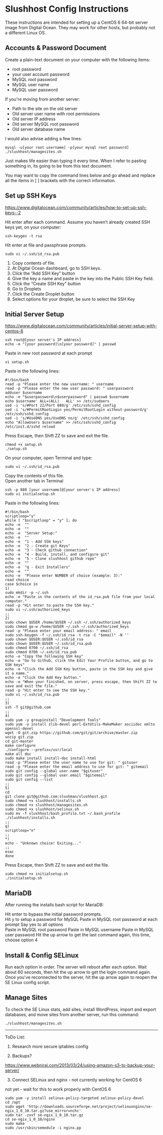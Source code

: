 Slushhost Config Instructions
====================

These instructions are intended for setting up a CentOS 6 64-bit server image from Digital Ocean. They may work for other hosts, but probably not a different Linux OS.

Accounts & Password Document
---------------

Create a plain-text document on your computer with the following items:

* root password
* your user account password
* MySQL root password
* MySQL user name
* MySQL user password

If you're moving from another server:
* Path to the site on the old server
* Old server user name with root permissions
* Old server IP address
* Old server MySQL root password
* Old server database name

I would also advise adding a few lines:

    mysql -u[your root username] -p[your mysql root password]
    ./slushhost/managesites.sh

Just makes life easier than typing it every time. When I refer to pasting something in, its going to be from this text document.

You may want to copy the command lines below and go ahead and replace all the items in [ ] brackets with the correct information.

Set up SSH Keys
---------------

https://www.digitalocean.com/community/articles/how-to-set-up-ssh-keys--2

Hit enter after each command. Assume you haven’t already created SSH keys yet, on your computer:

    ssh-keygen -t rsa

Hit enter at file and passphrase prompts.

    sudo vi ~/.ssh/id_rsa.pub

1. Copy contents of file.
2. At Digital Ocean dashboard, go to SSH keys.
3. Click the “Add SSH Key” button
4. Give the key a name and paste in the key into the Public SSH Key field.
5. Click the “Create SSH Key” button
6. Go to Droplets
7. Click the Create Droplet button
8. Select options for your droplet, be sure to select the SSH Key

Initial Server Setup
---------------

https://www.digitalocean.com/community/articles/initial-server-setup-with-centos-6

    ssh root@[your server's IP address]
    echo -e "[your password]\n[your password]" | passwd

Paste in new root password at each prompt

    vi setup.sh
    
Paste in the following lines:

    #!/bin/bash
    read -p "Please enter the new username: " username
    read -p "Please enter the new user password: " userpassword
    adduser $username
    echo -e "$userpassword\n$userpassword" | passwd $username
    echo $username'	ALL=(ALL)	ALL' >> /etc/sudoers
    sed -i 's/#Port 22/Port 880/g' /etc/ssh/sshd_config
    sed -i 's/#PermitRootLogin yes/PermitRootLogin without-password/g' /etc/ssh/sshd_config
    sed -i 's/#UseDNS yes/UseDNS no/g' /etc/ssh/sshd_config
    echo "AllowUsers $username" >> /etc/ssh/sshd_config
    /etc/init.d/sshd reload

Press Escape, then Shift ZZ to save and exit the file.

    chmod +x setup.sh
    ./setup.sh

On your computer, open Terminal and type:

    sudo vi ~/.ssh/id_rsa.pub

Copy the contents of this file.   
Open another tab in Terminal

    ssh -p 880 [your username]@[your server's IP address]
    sudo vi initialsetup.sh
    
Paste in the following lines:

    #!/bin/bash
    scriptloop="y"
    while [ "$scriptloop" = "y" ]; do
    echo -e  ""
    echo -e  ""
    echo -e  "Server Setup:"
    echo -e  ""
    echo -e  "1 - Add SSH keys"
    echo -e  "2 - Create git Keys"
    echo -e  "3 - Check github connection"
    echo -e  "4 - Build, install, and configure git"
    echo -e  "5 - Clone slushhost github repo"
    echo -e  ""
    echo -e  "q - Exit Installers"
    echo -e  ""
    echo -e  "Please enter NUMBER of choice (example: 3):"
    read choice
    case $choice in
    1)
    sudo mkdir -p ~/.ssh
    echo -e "Paste in the contents of the id_rsa.pub file from your local computer."
    read -p "Hit enter to paste the SSH key."
    sudo vi ~/.ssh/authorized_keys
    ;;
    2)
    sudo chown $USER /home/$USER ~/.ssh ~/.ssh/authorized_keys
    sudo chmod go-w /home/$USER ~/.ssh ~/.ssh/authorized_keys
    read -p "Please enter your email address: " email
    sudo ssh-keygen -f ~/.ssh/id_rsa -t rsa -C "$email" -N ''
    sudo chown $USER:$USER ~/.ssh/id_rsa
    sudo chown $USER:$USER ~/.ssh/id_rsa.pub
    sudo chmod 0700 ~/.ssh/id_rsa
    sudo chmod 0700 ~/.ssh/id_rsa.pub
    echo -e "Copy the following SSH key"
    echo -e "Go to Github, click the Edit Your Profile button, and go to SSH keys"
    echo -e "Click the Add SSH Key button, paste in the SSH key and give it a name."
    echo -e "Click the Add Key button."
    echo -e "When your finished, on server, press escape, then Shift ZZ to save and exit the file."
    read -p "Hit enter to see the SSH key."
    sudo vi ~/.ssh/id_rsa.pub
    ;;
    3)
    ssh -T git@github.com
    ;;
    4)
    sudo yum -y groupinstall "Development Tools"
    sudo yum -y install zlib-devel perl-ExtUtils-MakeMaker asciidoc xmlto openssl-devel
    wget -O git.zip https://github.com/git/git/archive/master.zip
    unzip git.zip
    cd git-master
    make configure
    ./configure --prefix=/usr/local
    make all doc
    sudo make install install-doc install-html  
    read -p "Please enter the user name to use for git: " gituser
    read -p "Please enter the email address to use for git: " gitemail
    sudo git config --global user.name "$gituser"
    sudo git config --global user.email "$gitemail"
    sudo git config --list
    ;;
    5)
    cd
    git clone git@github.com:slushman/slushhost.git
    sudo chmod +x slushhost/installs.sh
    sudo chmod +x slushhost/managesites.sh
    sudo chmod +x slushhost/selinux.sh
    sudo mv -f slushhost/bash_profile.txt ~/.bash_profile
    ./slushhost/installs.sh
    ;;
    q)
    scriptloop="n"
    ;;
    *)
    echo - "Unknown choice! Exiting..."
    ;;
    esac
    done

Press Escape, then Shift ZZ to save and exit the file.  

    sudo chmod +x initialsetup.sh
    ./initialsetup.sh

MariaDB
---------------

After running the installs bash script for MariaDB:

Hit enter to bypass the initial password prompts.   
Hit y to setup a password for MySQL
Paste in MySQL root password at each prompt
Say yes to all options   
Paste in MySQL root password
Paste in MySQL username
Paste in MySQL user password
Hit the up arrow to get the last command again, this time, choose option 4

Install & Config SELinux
---------------

Run each option in order. The server will reboot after each option. Wait about 60 seconds, then hit the up arrow to get the login command again. Once you've reconnected to the server, hit the up arrow again to reopen the SE Linux config script.

Manage Sites
---------------

To check the SE Linux stats, add sites, install WordPress, import and export databases, and move sites from another server, run this command:

    ./slushhost/managesites.sh
 

 
 
 
 
 
 
 
----------------
ToDo List:

1) Research more secure iptables config



2) Backups?

https://www.webniraj.com/2013/03/24/using-amazon-s3-to-backup-your-server/

3) Connect SELinux and nginx - not currently working for CentOS 6

not yet - wait for this to work properly with CentOS 6

    sudo yum -y install selinux-policy-targeted selinux-policy-devel
    cd /opt
    sudo wget 'http://downloads.sourceforge.net/project/selinuxnginx/se-ngix_1_0_10.tar.gz?use_mirror=nchc' 
    sudo tar -zxvf se-ngix_1_0_10.tar.gz
    cd se-ngix_1_0_10/nginx
    sudo make
    sudo /usr/sbin/semodule -i nginx.pp 
